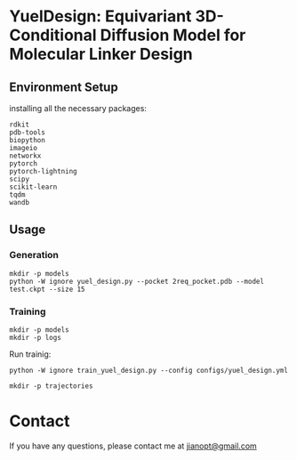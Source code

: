 # YuelDesign: Equivariant 3D-Conditional Diffusion Model for Molecular Linker Design


## Environment Setup

installing all the necessary packages:

```shell
rdkit
pdb-tools
biopython
imageio
networkx
pytorch
pytorch-lightning
scipy
scikit-learn
tqdm
wandb
```


## Usage

### Generation

```shell
mkdir -p models
python -W ignore yuel_design.py --pocket 2req_pocket.pdb --model test.ckpt --size 15
```

### Training

```shell
mkdir -p models
mkdir -p logs
```

Run trainig:

```shell
python -W ignore train_yuel_design.py --config configs/yuel_design.yml
```

```shell
mkdir -p trajectories
```

# Contact

If you have any questions, please contact me at jianopt@gmail.com
